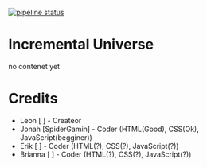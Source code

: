 [![pipeline status](https://gitlab.com/SpiderGamin/Incremental-Universe/badges/master/pipeline.svg)](https://gitlab.com/SpiderGamin/Incremental-Universe/commits/master)
# Incremental Universe
no contenet yet
# Credits
* Leon [ ] - Createor 
* Jonah [SpiderGamin] - Coder (HTML(Good), CSS(Ok), JavaScript(begginer))
* Erik [ ] - Coder (HTML(?), CSS(?), JavaScript(?))
* Brianna [ ] - Coder (HTML(?), CSS(?), JavaScript(?))